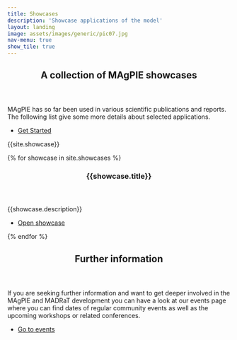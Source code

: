 ```yaml
---
title: Showcases
description: 'Showcase applications of the model'
layout: landing
image: assets/images/generic/pic07.jpg
nav-menu: true
show_tile: true
---
```



<!-- Main -->
<div id="main">

<!-- One -->
<section id="one">
	<div class="inner">
		<header class="major">
			<h2>A collection of MAgPIE showcases</h2>
		</header>
		<p>MAgPIE has so far been used in various scientific publications and
        reports. The following list give some more details about selected 
        applications.</p>
		<ul class="actions">
          <li><a href="#two" class="button next scrolly">Get Started</a></li>
        </ul>
	</div>
</section>


{{site.showcase}}

<!-- Two -->
<section id="two" class="spotlights">
{% for showcase in site.showcases %}
<section>
		<a href="showcase.url" class="image">
			<img src="{% link {{showcase.image}} %}" alt="" data-position="center center" />
		</a>
		<div class="content">
			<div class="inner">
				<header class="major">
					<h3>{{showcase.title}}</h3>
				</header>
				<p>{{showcase.description}}</p>
				<ul class="actions">
					<li><a href="{{showcase.url}}" class="button" target="_blank">Open showcase</a></li>
				</ul>
			</div>
		</div>
	</section>
{% endfor %}
</section>

<!-- Three -->
<section id="three">
	<div class="inner">
		<header class="major">
			<h2>Further information</h2>
		</header>
		<p>If you are seeking further information and want to get deeper involved in the MAgPIE and MADRaT development you can have a look at our events page where you can find dates of regular community events as well as the upcoming workshops or related conferences.</p>
		<ul class="actions">
			<li><a href="{% link events.md %}" class="button next">Go to events</a></li>
		</ul>
	</div>
</section>

</div>
